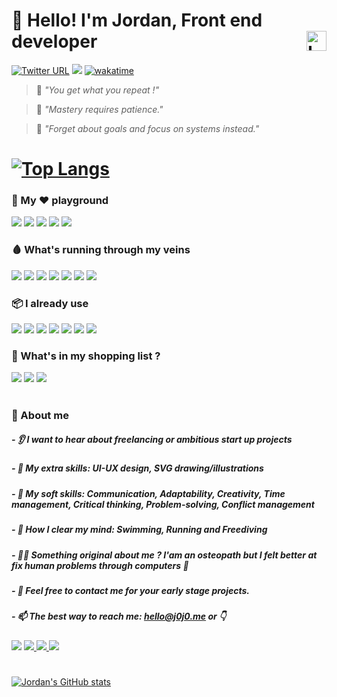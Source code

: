 # 👋 Hello! I'm Jordan, Front end developer <img align="right" width="32" alt="Languages Icons" src="https://user-images.githubusercontent.com/100964858/192102949-9dd67e66-8702-4c6e-b015-f795090c74ee.svg">
[![Twitter URL](https://img.shields.io/twitter/url/https/twitter.com/hello__j0j0.svg?style=social&label=Follow%20%40hello__j0j0)](https://twitter.com/hello__j0j0)  <img src= "https://hits.seeyoufarm.com/api/count/incr/badge.svg?url=https%3A%2F%2Fgithub.com%2F{username}1212%2Fhit-counter"> [![wakatime](https://wakatime.com/badge/user/91dfa46b-6ffd-4bd2-ae47-99ed58afd6aa.svg)](https://wakatime.com/@91dfa46b-6ffd-4bd2-ae47-99ed58afd6aa) 

> 💪 *"You get what you repeat !"*

> 🐢 *"Mastery requires patience."*

> 🐜 *"Forget about goals and focus on systems instead."*

# [![Top Langs](https://github-readme-stats.vercel.app/api/top-langs/?username=j0j032&layout=compact&theme=swift)](https://github.com/anuraghazra/github-readme-stats)

### 🎢 My ♥️ playground 
<img src= "https://img.shields.io/badge/React-20232A?style=for-the-badge&logo=react&logoColor=61DAFB"> <img src= "https://img.shields.io/badge/Redux-593D88?style=for-the-badge&logo=redux&logoColor=white"> <img src= "https://img.shields.io/badge/Sass-CC6699?style=for-the-badge&logo=sass&logoColor=white"> <img src= "https://img.shields.io/badge/IntelliJ_IDEA-000000.svg?style=for-the-badge&logo=intellij-idea&logoColor=white"> <img src= "https://img.shields.io/badge/json-5E5C5C?style=for-the-badge&logo=json&logoColor=white"> 

### 🩸 What's running through my veins
<img src= "https://img.shields.io/badge/mac%20os-000000?style=for-the-badge&logo=apple&logoColor=white"> <img src= "https://img.shields.io/badge/Notion-000000?style=for-the-badge&logo=notion&logoColor=white"> <img src= "https://img.shields.io/badge/JavaScript-323330?style=for-the-badge&logo=javascript&logoColor=F7DF1E"> <img src= "https://img.shields.io/badge/CSS3-1572B6?style=for-the-badge&logo=css3&logoColor=white"> <img src= "https://img.shields.io/badge/HTML5-E34F26?style=for-the-badge&logo=html5&logoColor=white"> <img src= "https://img.shields.io/badge/Figma-F24E1E?style=for-the-badge&logo=figma&logoColor=white"> <img src= "https://img.shields.io/badge/Jira-0052CC?style=for-the-badge&logo=Jira&logoColor=white">

### 📦 I already use
<img src= "https://img.shields.io/badge/MongoDB-4EA94B?style=for-the-badge&logo=mongodb&logoColor=white"> <img src= "https://img.shields.io/badge/TypeScript-007ACC?style=for-the-badge&logo=typescript&logoColor=white"> <img src= "https://img.shields.io/badge/Jest-C21325?style=for-the-badge&logo=jest&logoColor=white"> <img src= "https://img.shields.io/badge/firebase-ffca28?style=for-the-badge&logo=firebase&logoColor=black">
 <img src= "https://img.shields.io/badge/Postman-FF6C37?style=for-the-badge&logo=Postman&logoColor=white"> <img src= "https://img.shields.io/badge/npm-CB3837?style=for-the-badge&logo=npm&logoColor=white"> <img src= "https://img.shields.io/badge/Yarn-2C8EBB?style=for-the-badge&logo=yarn&logoColor=white">
 
### 🛒 What's in my shopping list ?
<img src= "https://img.shields.io/badge/React_Native-20232A?style=for-the-badge&logo=react&logoColor=61DAFB"> <img src= "https://img.shields.io/badge/Swift-FA7343?style=for-the-badge&logo=swift&logoColor=white"> <img src= "https://img.shields.io/badge/next.js-000000?style=for-the-badge&logo=nextdotjs&logoColor=white">

#

### 🤙 About me
##### - 👂 I want to hear about freelancing or ambitious start up projects
##### - 🎨 My extra skills: UI-UX design, SVG drawing/illustrations
##### - 🤙 My soft skills: Communication, Adaptability, Creativity, Time management, Critical thinking, Problem-solving, Conflict management
##### - 🤯 How I clear my mind: Swimming, Running and Freediving
##### - 👨‍⚕️ Something original about me ? I'am an osteopath but I felt better at fix human problems through computers 🫢
##### - 💬 Feel free to contact me for your early stage projects.
##### - 📫 The best way to reach me: hello@j0j0.me or 👇

<a href="https://www.instagram.com/hello_j0j0_/" ><img src= "https://img.shields.io/badge/Instagram-E4405F?style=for-the-badge&logo=instagram&logoColor=white"></a> <a href="https://dribbble.com/hello__j0j0" ><img src= "https://img.shields.io/badge/Dribbble-EA4C89?style=for-the-badge&logo=dribbble&logoColor=white"> </a> <a href="www.linkedin.com/in/jordan-martinelli" ><img src= "https://img.shields.io/badge/LinkedIn-0077B5?style=for-the-badge&logo=linkedin&logoColor=white"> </a> <a href="https://open.spotify.com/user/31mijcdtr6d7elsikbfmzwr5tv5a" ><img src= "https://img.shields.io/badge/Spotify-1ED760?&style=for-the-badge&logo=spotify&logoColor=white"> </a> 

#

[![Jordan's GitHub stats](https://github-readme-stats.vercel.app/api?username=j0j032&count_private=true&show_icons=true&theme=swift)](https://github.com/j0j032/github-readme-stats)
